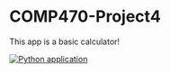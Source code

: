 # COMP470-Project4

This app is a basic calculator!

[![Python application](https://github.com/nhb15/COMP470-Project4/actions/workflows/python-app.yml/badge.svg)](https://github.com/nhb15/COMP470-Project4/actions/workflows/python-app.yml)
